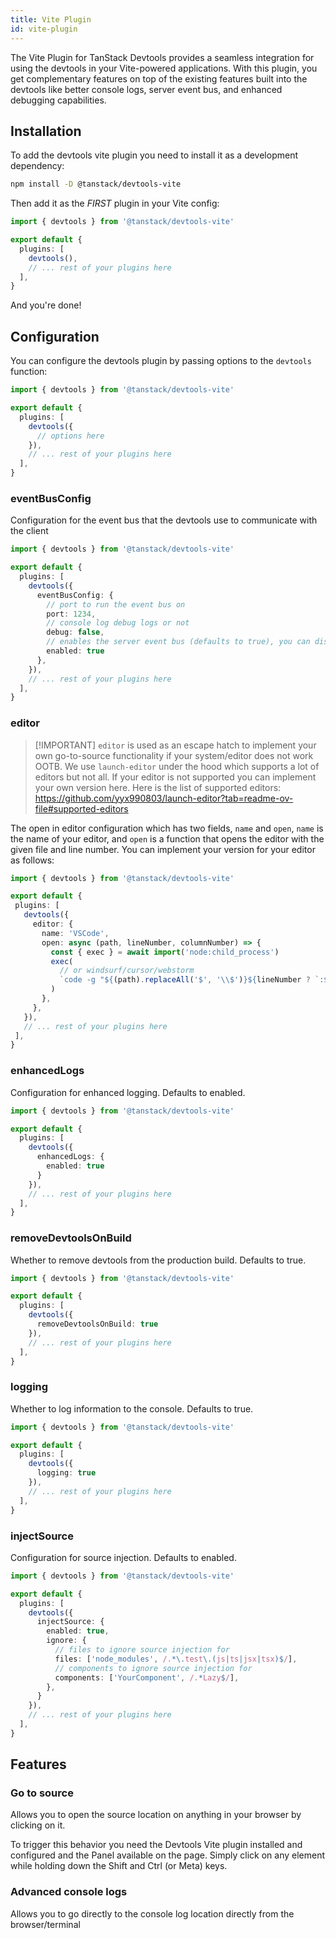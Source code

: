 ```yaml
---
title: Vite Plugin
id: vite-plugin
---
```


The Vite Plugin for TanStack Devtools provides a seamless integration for using the devtools in your Vite-powered applications. With this plugin, you get complementary features on top of the
existing features built into the devtools like better console logs, server event bus, and enhanced debugging capabilities.

## Installation

To add the devtools vite plugin you need to install it as a development dependency:

```sh
npm install -D @tanstack/devtools-vite
```

Then add it as the *FIRST* plugin in your Vite config:

```ts
import { devtools } from '@tanstack/devtools-vite'

export default {
  plugins: [
    devtools(),
    // ... rest of your plugins here
  ],
}
```

And you're done!

## Configuration

You can configure the devtools plugin by passing options to the `devtools` function:

```ts
import { devtools } from '@tanstack/devtools-vite'

export default {
  plugins: [
    devtools({
      // options here
    }),
    // ... rest of your plugins here
  ],
}
```

### eventBusConfig

  Configuration for the event bus that the devtools use to communicate with the client

```ts
import { devtools } from '@tanstack/devtools-vite'

export default {
  plugins: [
    devtools({
      eventBusConfig: {
        // port to run the event bus on
        port: 1234,
        // console log debug logs or not
        debug: false,
        // enables the server event bus (defaults to true), you can disable it if you're running devtools in something like storybook or vitest
        enabled: true
      },
    }),
    // ... rest of your plugins here
  ],
}

```

### editor

> [!IMPORTANT] `editor` is used as an escape hatch to implement your own go-to-source functionality if your system/editor does not work OOTB. We use `launch-editor` under the hood which supports a lot of editors but not all. If your editor is not supported you can implement your own version here. Here is the list of supported editors: https://github.com/yyx990803/launch-editor?tab=readme-ov-file#supported-editors

The open in editor configuration which has two fields, `name` and `open`,
`name` is the name of your editor, and `open` is a function that opens the editor with the given file and line number. You can implement your version for your editor as follows:

 ```ts
import { devtools } from '@tanstack/devtools-vite'

export default {
  plugins: [
    devtools({
      editor: {
        name: 'VSCode',
        open: async (path, lineNumber, columnNumber) => {
          const { exec } = await import('node:child_process')
          exec(
            // or windsurf/cursor/webstorm
            `code -g "${(path).replaceAll('$', '\\$')}${lineNumber ? `:${lineNumber}` : ''}${columnNumber ? `:${columnNumber}` : ''}"`,
          )
        },
      },
    }),
    // ... rest of your plugins here
  ],
}

```

### enhancedLogs

  Configuration for enhanced logging. Defaults to enabled.

```ts
import { devtools } from '@tanstack/devtools-vite'

export default {
  plugins: [
    devtools({
      enhancedLogs: {
        enabled: true
      }
    }),
    // ... rest of your plugins here
  ],
}
```

### removeDevtoolsOnBuild

Whether to remove devtools from the production build. Defaults to true.

```ts
import { devtools } from '@tanstack/devtools-vite'

export default {
  plugins: [
    devtools({
      removeDevtoolsOnBuild: true
    }),
    // ... rest of your plugins here
  ],
}
```

### logging
  Whether to log information to the console. Defaults to true.

```ts
import { devtools } from '@tanstack/devtools-vite'

export default {
  plugins: [
    devtools({
      logging: true
    }),
    // ... rest of your plugins here
  ],
}
```

### injectSource

Configuration for source injection. Defaults to enabled.


```ts
import { devtools } from '@tanstack/devtools-vite'

export default {
  plugins: [
    devtools({
      injectSource: {
        enabled: true,
        ignore: {
          // files to ignore source injection for
          files: ['node_modules', /.*\.test\.(js|ts|jsx|tsx)$/],
          // components to ignore source injection for
          components: ['YourComponent', /.*Lazy$/],
        },
      }
    }),
    // ... rest of your plugins here
  ],
}
```

## Features

### Go to source

Allows you to open the source location on anything in your browser by clicking on it.

To trigger this behavior you need the Devtools Vite plugin installed and configured and
the Panel available on the page. Simply click on any element while holding down the Shift and Ctrl (or Meta) keys.

### Advanced console logs

Allows you to go directly to the console log location directly from the browser/terminal
